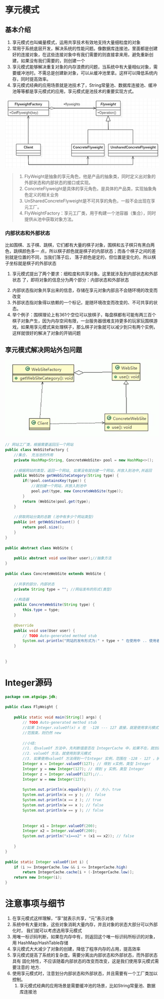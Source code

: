 # 享元模式

## 基本介绍

1. 享元模式也叫蝇量模式，运用共享技术有效地支持大量细粒度的对象
2. 常用于系统底层开发，解决系统的性能问题。像数据库连接池，里面都是创建好的连接对象，在这些连接对象中有我们需要的则直接拿来用，避免重新创建，如果没有我们需要的，则创建一个
3. 享元模式能够解决重复对象的内存浪费的问题，当系统中有大量相似对象，需要缓冲池时。不需总是创建新对象，可以从缓冲池里拿。这样可以降低系统内存，同时提高效率。
4. 享元模式经典的应用场景就是池技术了，String常量池、数据库连接池、缓冲池等等都是享元模式的应用，享元模式是池技术的重要实现方式。

![image-20250314190130556](./assets/image-20250314190130556.png)

> 1. FlyWeight是抽象的享元角色，他是产品的抽象类，同时定义出对象的外部状态和内部状态的接口或实现。
> 2. ConcreteFlyweight是具体的享元角色，是具体的产品类，实现抽象角色定义的相关业务
> 3. UnSharedConcreteFlyweight是不可共享的角色，一般不会出现在享元工厂。
> 4. FlyWeightFactory：享元工厂类，用于构建一个池容器（集合），同时提供从池中获取对象方法。

### 内部状态和外部状态

比如围棋、五子棋、跳棋，它们都有大量的棋子对象，围棋和五子棋只有黑白两色，跳棋颜色多一 点，所以棋子颜色就是棋子的内部状态；而各个棋子之间的差别就是位置的不同，当我们落子后， 落子颜色是定的，但位置是变化的，所以棋子坐标就是棋子的外部状态 

1. 享元模式提出了两个要求：细粒度和共享对象。这里就涉及到内部状态和外部状态 了，即将对象的信息分为两个部分：内部状态和外部状态 

2) 内部状态指对象共享出来的信息，存储在享元对象内部且不会随环境的改变而改变 
3) 外部状态指对象得以依赖的一个标记，是随环境改变而改变的、不可共享的状态。 
4) 举个例子：围棋理论上有361个空位可以放棋子，每盘棋都有可能有两三百个棋子对象产生，因为内存空间有限，一台服务器很难支持更多的玩家玩围棋游戏，如果用享元模式来处理棋子，那么棋子对象就可以减少到只有两个实例，这样就很好的解决了对象的开销问题

## 享元模式解决网站外包问题

![image-20250314191017039](./assets/image-20250314191017039.png)

```java
// 网站工厂类，根据需要返回压一个网站
public class WebSiteFactory {
	//集合， 充当池的作用
	private HashMap<String, ConcreteWebSite> pool = new HashMap<>();
	
	//根据网站的类型，返回一个网站, 如果没有就创建一个网站，并放入到池中,并返回
	public WebSite getWebSiteCategory(String type) {
		if(!pool.containsKey(type)) {
			//就创建一个网站，并放入到池中
			pool.put(type, new ConcreteWebSite(type));
		}
		return (WebSite)pool.get(type);
	}
	
	//获取网站分类的总数 (池中有多少个网站类型)
	public int getWebSiteCount() {
		return pool.size();
	}
}

public abstract class WebSite {

	public abstract void use(User user);//抽象方法
}

public class ConcreteWebSite extends WebSite {

	//共享的部分，内部状态
	private String type = ""; //网站发布的形式(类型)
	
	//构造器
	public ConcreteWebSite(String type) {
		this.type = type;
	}

	@Override
	public void use(User user) {
		// TODO Auto-generated method stub
		System.out.println("网站的发布形式为:" + type + " 在使用中 .. 使用者是" + user.getName());
	}
	
	
}

```

# Integer源码

```java
package com.atguigu.jdk;

public class FlyWeight {

	public static void main(String[] args) {
		// TODO Auto-generated method stub
		//如果 Integer.valueOf(x) x 在  -128 --- 127 直接，就是使用享元模式返回,如果不在
		//范围类，则仍然 new 
		
		//小结:
		//1. 在valueOf 方法中，先判断值是否在 IntegerCache 中，如果不在，就创建新的Integer(new), 否则，就直接从 缓存池返回
		//2. valueOf 方法，就使用到享元模式
		//3. 如果使用valueOf 方法得到一个Integer 实例，范围在 -128 - 127 ，执行速度比 new 快
		Integer x = Integer.valueOf(127); // 得到 x实例，类型 Integer
		Integer y = new Integer(127); // 得到 y 实例，类型 Integer
		Integer z = Integer.valueOf(127);//..
		Integer w = new Integer(127);
		
		System.out.println(x.equals(y)); // 大小，true
		System.out.println(x == y ); //  false
		System.out.println(x == z ); // true
		System.out.println(w == x ); // false
		System.out.println(w == y ); // false
		
		
		Integer x1 = Integer.valueOf(200);
		Integer x2 = Integer.valueOf(200);
		System.out.println("x1==x2" + (x1 == x2)); // false
		
	}
}

public static Integer valueOf(int i) {
    if (i >= IntegerCache.low && i <= IntegerCache.high)
        return IntegerCache.cache[i + (-IntegerCache.low)];
    return new Integer(i);
}

```

# 注意事项与细节

1. 在享元模式这样理解，“享”就表示共享，“元”表示对象 
2.  系统中有大量对象，这些对象消耗大量内存，并且对象的状态大部分可以外部化时， 我们就可以考虑选用享元模式
3.  用唯一标识码判断，如果在内存中有，则返回这个唯一标识码所标识的对象，用 HashMap/HashTable存储
4. 享元模式大大减少了对象的创建，降低了程序内存的占用，提高效率
5. 享元模式提高了系统的复杂度。需要分离出内部状态和外部状态，而外部状态具有 固化特性，不应该随着内部状态的改变而改变，这是我们使用享元模式需要注意的 地方.
6. 使用享元模式时，注意划分内部状态和外部状态，并且需要有一个工厂类加以控制。
   1. 享元模式经典的应用场景是需要缓冲池的场景，比如String常量池、数据库连接池